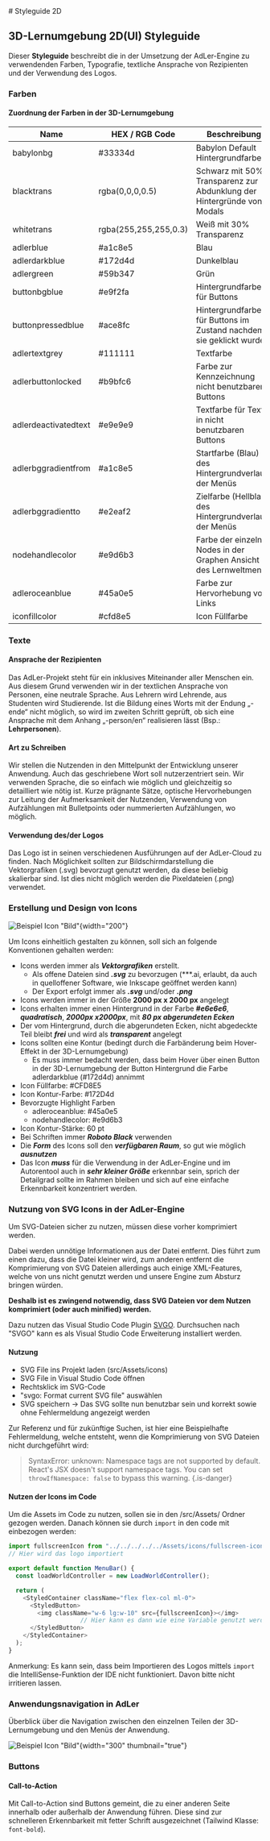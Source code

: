 <show-structure for="chapter,procedure" depth="3"/>
# Styleguide 2D

## 3D-Lernumgebung 2D(UI) Styleguide

Dieser **Styleguide** beschreibt die in der Umsetzung der AdLer-Engine zu verwendenden Farben, Typografie, textliche Ansprache von Rezipienten und der Verwendung des Logos.

### Farben

#### Zuordnung der Farben in der 3D-Lernumgebung

| Name                 | HEX / RGB Code        | Beschreibung                                                           |
|----------------------|-----------------------|------------------------------------------------------------------------|
| babylonbg            | #33334d               | Babylon Default Hintergrundfarbe                                       |
| blacktrans           | rgba(0,0,0,0.5)       | Schwarz mit 50% Transparenz zur Abdunklung der Hintergründe von Modals |
| whitetrans           | rgba(255,255,255,0.3) | Weiß mit 30% Transparenz                                               |
| adlerblue            | #a1c8e5               | Blau                                                                   |
| adlerdarkblue        | #172d4d               | Dunkelblau                                                             |
| adlergreen           | #59b347               | Grün                                                                   |
| buttonbgblue         | #e9f2fa               | Hintergrundfarbe für Buttons                                           |
| buttonpressedblue    | #ace8fc               | Hintergrundfarbe für Buttons im Zustand nachdem sie geklickt wurden    |
| adlertextgrey        | #111111               | Textfarbe                                                              |
| adlerbuttonlocked    | #b9bfc6               | Farbe zur Kennzeichnung nicht benutzbarer Buttons                      |
| adlerdeactivatedtext | #e9e9e9               | Textfarbe für Texte in nicht benutzbaren Buttons                       |
| adlerbggradientfrom  | #a1c8e5               | Startfarbe (Blau) des Hintergrundverlaufs der Menüs                    |
| adlerbggradientto    | #e2eaf2               | Zielfarbe (Hellblau) des Hintergrundverlaufs der Menüs                 |
| nodehandlecolor      | #e9d6b3               | Farbe der einzelnen Nodes in der Graphen Ansicht des Lernweltmenüs     |
| adleroceanblue       | #45a0e5               | Farbe zur Hervorhebung von Links                                       |
| iconfillcolor        | #cfd8e5               | Icon Füllfarbe                                                         |

### Texte
#### Ansprache der Rezipienten
Das AdLer-Projekt steht für ein inklusives Miteinander aller Menschen ein. Aus diesem Grund verwenden wir in der textlichen Ansprache von Personen, eine neutrale Sprache. Aus Lehrern wird Lehrende, aus Studenten wird Studierende. Ist die Bildung eines Worts mit der Endung „-ende“ nicht möglich, so wird im zweiten Schritt geprüft, ob sich eine Ansprache mit dem Anhang „-person/en“ realisieren lässt (Bsp.: **Lehrpersonen**).

#### Art zu Schreiben
Wir stellen die Nutzenden in den Mittelpunkt der Entwicklung unserer Anwendung. Auch das geschriebene Wort soll nutzerzentriert sein. Wir verwenden Sprache, die so einfach wie möglich und gleichzeitig so detailliert wie nötig ist. Kurze prägnante Sätze, optische Hervorhebungen zur Leitung der Aufmerksamkeit der Nutzenden, Verwendung von Aufzählungen mit Bulletpoints oder nummerierten Aufzählungen, wo möglich.

#### Verwendung des/der Logos
Das Logo ist in seinen verschiedenen Ausführungen auf der AdLer-Cloud zu finden. Nach Möglichkeit sollten zur Bildschirmdarstellung die Vektorgrafiken (.svg) bevorzugt genutzt werden, da diese beliebig skalierbar sind. Ist dies nicht möglich werden die Pixeldateien (.png) verwendet.

### Erstellung und Design von Icons

![Beispiel Icon "Bild"](imageStyleguide2DSampleIcon.png){width="200"}

Um Icons einheitlich gestalten zu können, soll sich an folgende Konventionen gehalten werden:

- Icons werden immer als ***Vektorgrafiken*** erstellt.
    - Als offene Dateien sind ***.svg*** zu bevorzugen (***.ai, erlaubt, da auch in quelloffener Software, wie Inkscape geöffnet werden kann)
    - Der Export erfolgt immer als ***.svg*** und/oder ***.png***
- Icons werden immer in der Größe **2000 px x 2000 px** angelegt
- Icons erhalten immer einen Hintergrund in der Farbe ***#e6e6e6***, ***quadratisch***, ***2000px x2000px***, mit ***80 px abgerundeten Ecken***
- Der vom Hintergrund, durch die abgerundeten Ecken, nicht abgedeckte Teil bleibt ***frei*** und wird als ***transparent*** angelegt
- Icons sollten eine Kontur (bedingt durch die Farbänderung beim Hover-Effekt in der 3D-Lernumgebung)
  - Es muss immer bedacht werden, dass beim Hover über einen Button in der 3D-Lernumgebung der Button Hintergrund die Farbe adlerdarkblue (#172d4d) annimmt
- Icon Füllfarbe: #CFD8E5
- Icon Kontur-Farbe: #172D4d
- Bevorzugte Highlight Farben
  - adleroceanblue: #45a0e5
  - nodehandlecolor: #e9d6b3
- Icon Kontur-Stärke: 60 pt
- Bei Schriften immer ***Roboto Black*** verwenden
- Die ***Form*** des Icons soll den ***verfügbaren Raum***, so gut wie möglich ***ausnutzen***
- Das Icon ***muss*** für die Verwendung in der AdLer-Engine und im Autorentool auch in ***sehr kleiner Größe*** erkennbar sein, sprich der Detailgrad sollte im Rahmen bleiben und sich auf eine einfache Erkennbarkeit konzentriert werden.

### Nutzung von SVG Icons in der AdLer-Engine
Um SVG-Dateien sicher zu nutzen, müssen diese vorher komprimiert werden.

Dabei werden unnötige Informationen aus der Datei entfernt. Dies führt zum einen dazu, dass die Datei kleiner wird, zum anderen entfernt die Komprimierung von SVG Dateien allerdings auch einige XML-Features, welche von uns nicht genutzt werden und unsere Engine zum Absturz bringen würden.

**Deshalb ist es zwingend notwendig, dass SVG Dateien vor dem Nutzen komprimiert (oder auch minified) werden.**

Dazu nutzen das Visual Studio Code Plugin <a href="https://github.com/1000ch/vscode-svgo" alt="SVGO GitHub Repo">SVGO</a>. Durchsuchen nach "SVGO" kann es als Visual Studio Code Erweiterung installiert werden.

#### Nutzung
- SVG File ins Projekt laden (src/Assets/icons)
- SVG File in Visual Studio Code öffnen
- Rechtsklick im SVG-Code
- "svgo: Format current SVG file" auswählen
- SVG speichern
  -> Das SVG sollte nun benutzbar sein und korrekt sowie ohne Fehlermeldung angezeigt werden

Zur Referenz und für zukünftige Suchen, ist hier eine Beispielhafte Fehlermeldung, welche entsteht, wenn die Komprimierung von SVG Dateien nicht durchgeführt wird:

> SyntaxError: unknown: Namespace tags are not supported by default. React's JSX doesn't support namespace tags. You can set `throwIfNamespace: false` to bypass this warning.
{.is-danger}

#### Nutzen der Icons im Code
Um die Assets im Code zu nutzen, sollen sie in den /src/Assets/ Ordner gezogen werden.
Danach können sie durch `import` in den code mit einbezogen werden:

```Typescript
import fullscreenIcon from "../../../../../Assets/icons/fullscreen-icon.svg";
// Hier wird das logo importiert

export default function MenuBar() {
  const loadWorldController = new LoadWorldController();

  return (
    <StyledContainer className="flex flex-col ml-0">
      <StyledButton>
        <img className="w-6 lg:w-10" src={fullscreenIcon}></img>
					// Hier kann es dann wie eine Variable genutzt werden
      </StyledButton>
    </StyledContainer>
  );
}
```
Anmerkung: Es kann sein, dass beim Importieren des Logos mittels `import` die IntelliSense-Funktion der IDE nicht funktioniert. Davon bitte nicht irritieren lassen.

### Anwendungsnavigation in AdLer

Überblick über die Navigation zwischen den einzelnen Teilen der 3D-Lernumgebung und den Menüs der Anwendung.

![Beispiel Icon "Bild"](imageStyleguide2DSoftwareSchnittstellenLernumgebung.png){width="300" thumbnail="true"}

### Buttons
#### Call-to-Action
Mit Call-to-Action sind Buttons gemeint, die zu einer anderen Seite innerhalb oder außerhalb der Anwendung führen. Diese sind zur schnelleren Erkennbarkeit mit fetter Schrift ausgezeichnet (Tailwind Klasse: ``font-bold``).